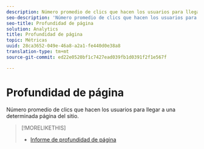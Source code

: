 ```yaml
---
description: Número promedio de clics que hacen los usuarios para llegar a una determinada página del sitio.
seo-description: 'Número promedio de clics que hacen los usuarios para llegar a una determinada página del sitio. '
seo-title: Profundidad de página
solution: Analytics
title: Profundidad de página
topic: Métricas
uuid: 28ca3652-049e-46a8-a2a1-fe440d0e38a8
translation-type: tm+mt
source-git-commit: ed22e0520bf1c7427ead039fb1d0391f2f1e567f

---
```



# Profundidad de página

Número promedio de clics que hacen los usuarios para llegar a una determinada página del sitio.

>[!MORELIKETHIS]
>
>* [Informe de profundidad de página](/help/components/c-variables/dimensionslist/reports-page-depth.md)

